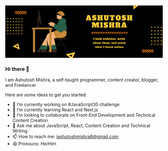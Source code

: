![Header](https://raw.githubusercontent.com/ashutosh-mishra4/ashutosh-mishra4/master/Clear%20Programmer.gif?token=ASL4M5T35TAW43NTNRRIKLTBBZSX4)

### Hi there 👋
I am Ashutosh Mishra, a self-taught programmer, content creator, blogger, and Freelancer

Here are some ideas to get you started:

- 🔭 I’m currently working on #JavaScript30 challenge
- 🌱 I’m currently learning React and Next.js
- 👯 I’m looking to collaborate on Front-End Development and Technical Content Creation
- 💬 Ask me about JavaScript, React, Content Creation and Technical Writing
- 📫 How to reach me: iashutoshmishra8@gmail.com
- 😄 Pronouns: He/Him



<!--
**ashutosh-mishra4/ashutosh-mishra4** is a ✨ _special_ ✨ repository because its `README.md` (this file) appears on your GitHub profile.
-->
